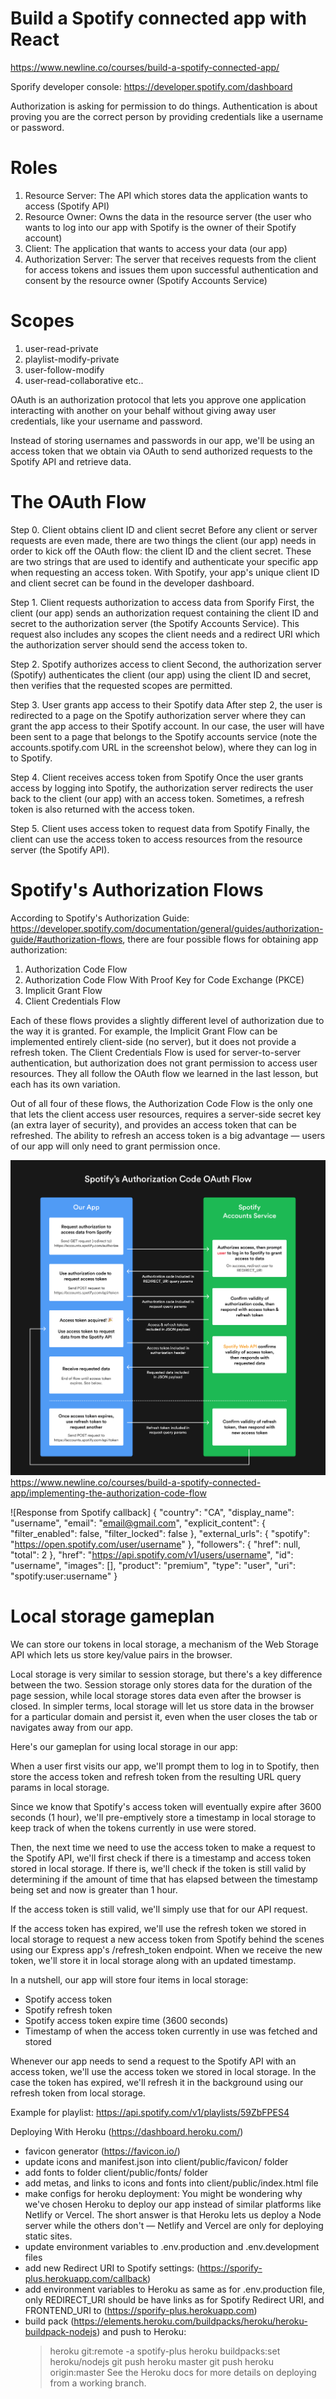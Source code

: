 
# Build a Spotify connected app with React

<https://www.newline.co/courses/build-a-spotify-connected-app/>

Sporify developer console: <https://developer.spotify.com/dashboard>

Authorization is asking for permission to do things. Authentication is about proving you are the correct person by providing credentials like a username or password.

# Roles

1. Resource Server: The API which stores data the application wants to access (Spotify API)
2. Resource Owner: Owns the data in the resource server (the user who wants to log into our app with Spotify is the owner of their Spotify account)
3. Client: The application that wants to access your data (our app)
4. Authorization Server: The server that receives requests from the client for access tokens and issues them upon successful authentication and consent by the resource owner (Spotify Accounts Service)

# Scopes

1. user-read-private
2. playlist-modify-private
3. user-follow-modify
4. user-read-collaborative
etc..

OAuth is an authorization protocol that lets you approve one application interacting with another on your behalf without giving away user credentials, like your username and password.

Instead of storing usernames and passwords in our app, we'll be using an access token that we obtain via OAuth to send authorized requests to the Spotify API and retrieve data.

# The OAuth Flow

Step 0. Client obtains client ID and client secret
Before any client or server requests are even made, there are two things the client (our app) needs in order to kick off the OAuth flow: the client ID and the client secret. These are two strings that are used to identify and authenticate your specific app when requesting an access token.
With Spotify, your app's unique client ID and client secret can be found in the developer dashboard.

Step 1. Client requests authorization to access data from Sporify
First, the client (our app) sends an authorization request containing the client ID and secret to the authorization server (the Spotify Accounts Service). This request also includes any scopes the client needs and a redirect URI which the authorization server should send the access token to.

Step 2. Spotify authorizes access to client
Second, the authorization server (Spotify) authenticates the client (our app) using the client ID and secret, then verifies that the requested scopes are permitted.

Step 3. User grants app access to their Spotify data
After step 2, the user is redirected to a page on the Spotify authorization server where they can grant the app access to their Spotify account. In our case, the user will have been sent to a page that belongs to the Spotify accounts service (note the accounts.spotify.com URL in the screenshot below), where they can log in to Spotify.

Step 4. Client receives access token from Spotify
Once the user grants access by logging into Spotify, the authorization server redirects the user back to the client (our app) with an access token. Sometimes, a refresh token is also returned with the access token.

Step 5. Client uses access token to request data from Spotify
Finally, the client can use the access token to access resources from the resource server (the Spotify API).

# Spotify's Authorization Flows

According to Spotify's Authorization Guide: <https://developer.spotify.com/documentation/general/guides/authorization-guide/#authorization-flows>, there are four possible flows for obtaining app authorization:

1. Authorization Code Flow
2. Authorization Code Flow With Proof Key for Code Exchange (PKCE)
3. Implicit Grant Flow
4. Client Credentials Flow

Each of these flows provides a slightly different level of authorization due to the way it is granted. For example, the Implicit Grant Flow can be implemented entirely client-side (no server), but it does not provide a refresh token. The Client Credentials Flow is used for server-to-server authentication, but authorization does not grant permission to access user resources. They all follow the OAuth flow we learned in the last lesson, but each has its own variation.

Out of all four of these flows, the Authorization Code Flow is the only one that lets the client access user resources, requires a server-side secret key (an extra layer of security), and provides an access token that can be refreshed. The ability to refresh an access token is a big advantage — users of our app will only need to grant permission once.

![Authorization code diagram](authorization-code-diagram.png)
<https://www.newline.co/courses/build-a-spotify-connected-app/implementing-the-authorization-code-flow>

![Response from Spotify callback]
{
  "country": "CA",
  "display_name": "username",
  "email": "email@gmail.com",
  "explicit_content": {
    "filter_enabled": false,
    "filter_locked": false
  },
  "external_urls": {
    "spotify": "https://open.spotify.com/user/username"
  },
  "followers": {
    "href": null,
    "total": 2
  },
  "href": "https://api.spotify.com/v1/users/username",
  "id": "username",
  "images": [],
  "product": "premium",
  "type": "user",
  "uri": "spotify:user:username"
}

# Local storage gameplan

We can store our tokens in local storage, a mechanism of the Web Storage API which lets us store key/value pairs in the browser.

Local storage is very similar to session storage, but there's a key difference between the two. Session storage only stores data for the duration of the page session, while local storage stores data even after the browser is closed. In simpler terms, local storage will let us store data in the browser for a particular domain and persist it, even when the user closes the tab or navigates away from our app.

Here's our gameplan for using local storage in our app:

When a user first visits our app, we'll prompt them to log in to Spotify, then store the access token and refresh token from the resulting URL query params in local storage.

Since we know that Spotify's access token will eventually expire after 3600 seconds (1 hour), we'll pre-emptively store a timestamp in local storage to keep track of when the tokens currently in use were stored.

Then, the next time we need to use the access token to make a request to the Spotify API, we'll first check if there is a timestamp and access token stored in local storage. If there is, we'll check if the token is still valid by determining if the amount of time that has elapsed between the timestamp being set and now is greater than 1 hour.

If the access token is still valid, we'll simply use that for our API request.

If the access token has expired, we'll use the refresh token we stored in local storage to request a new access token from Spotify behind the scenes using our Express app's /refresh_token endpoint. When we receive the new token, we'll store it in local storage along with an updated timestamp.

In a nutshell, our app will store four items in local storage:

- Spotify access token
- Spotify refresh token
- Spotify access token expire time (3600 seconds)
- Timestamp of when the access token currently in use was fetched and stored

Whenever our app needs to send a request to the Spotify API with an access token, we'll use the access token we stored in local storage. In the case the token has expired, we'll refresh it in the background using our refresh token from local storage.

Example for playlist: <https://api.spotify.com/v1/playlists/59ZbFPES4>

Deploying With Heroku (<https://dashboard.heroku.com/>)

- favicon generator (<https://favicon.io/>)
- update icons and manifest.json into client/public/favicon/ folder
- add fonts to folder client/public/fonts/ folder
- add metas, and links to icons and fonts into client/public/index.html file
- make configs for heroku deployment: You might be wondering why we've chosen Heroku to deploy our app instead of similar platforms like Netlify or Vercel. The short answer is that Heroku lets us deploy a Node server while the others don't — Netlify and Vercel are only for deploying static sites.
- update environment variables to .env.production and .env.development files
- add new Redirect URI to Spotify settings: (<https://sporify-plus.herokuapp.com/callback>)
- add environment variables to Heroku as same as for .env.production file, only REDIRECT_URI should be have links as for Spotify Redirect URI, and FRONTEND_URI to (<https://sporify-plus.herokuapp.com>)
- build pack (<https://elements.heroku.com/buildpacks/heroku/heroku-buildpack-nodejs>) and push to Heroku:
  > heroku git:remote -a spotify-plus
  > heroku buildpacks:set heroku/nodejs
  > git push heroku master
  > git push heroku origin:master
See the Heroku docs for more details on deploying from a working branch.

